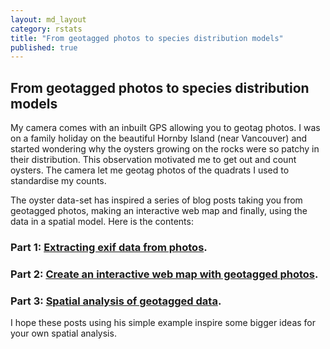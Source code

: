 ```yaml
---
layout: md_layout
category: rstats
title: "From geotagged photos to species distribution models"
published: true
---
```


## From geotagged photos to species distribution models

My camera comes with an inbuilt GPS allowing you to geotag photos. I was on a family holiday on the beautiful Hornby Island (near Vancouver) and started wondering why the oysters growing on the rocks were so patchy in their distribution. This observation motivated me to get out and count oysters. The camera let me geotag photos of the quadrats I used to standardise my counts.

The oyster data-set has inspired a series of blog posts taking you from geotagged photos, making an interactive web map and finally, using the data in a spatial model.  Here is the contents:

### Part 1: [Extracting exif data from photos](/rstats/2016/11/14/extract-exif.html).

### Part 2: [Create an interactive web map with geotagged photos](/rstats/2016/11/23/mapping-abundance-photos.html).

### Part 3: [Spatial analysis of geotagged data](/rstats/2017/02/22/spatial-statistics-photos.html).

I hope these posts using his simple example inspire some bigger ideas for your own spatial analysis.
